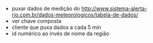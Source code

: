 - puxar dados de medição do  http://www.sistema-alerta-rio.com.br/dados-meteorologicos/tabela-de-dados/
- ver chave composta
- cliente que puxa dados a cada 5 min
- id numérico ao invés de nome da região